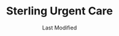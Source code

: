 ---
layout: location-page
date: Last Modified
description: "Local COVID-19 testing is available at Sterling Urgent Care in Richmond, Utah, USA."
permalink: "locations/utah/richmond/sterling-urgent-care-3/"
tags:
  - locations
  - utah
title: Sterling Urgent Care
uniqueName: sterling-urgent-care-3
state: Utah
stateAbbr: UT
hood: "Richmond"
address: "700 S. Highway 91"
city: "Richmond"
zip: "84333"
zipsNearby: "83114 83212 83214 83217 83223 83228 83232 83234 83237 83238 83239 83241 83283 83246 83250 83243 83252 83220 83254 83233 83261 83263 83272 83287 83230 83276 83281 83286 84301 84302 84304 84309 84324 84305 84015 84016 84056 84075 84089 84307 84310 84311 84028 84306 84312 84331 84314 84315 84317 84318 84319 84037 84038 84040 84041 84308 84320 84321 84322 84323 84341 84325 84326 84018 84050 84327 84201 84244 84401 84402 84403 84404 84405 84407 84408 84409 84412 84414 84415 84328 84330 84332 84064 84333 84334 84067 84335 84336 84316 84337 84338 84339 84340 84086" 
mapUrl: "http://maps.apple.com/?q=Sterling+Urgent+Care&address=700+S+Highway+91,Richmond,Utah,84333"
locationType: Walk-in
phone: "435-294-3215"
website: "https://www.sterlingurgentcare.com/coronavirus-covid-19/"
onlineBooking: undefined
closed: undefined
closedUpdate: April 21st, 2020
notes: "By appointment only. Limited test kits available."
days: Weekdays
hours: 9AM-9PM
ctaMessage: Learn more
ctaUrl: "https://www.sterlingurgentcare.com/coronavirus-covid-19/"
---